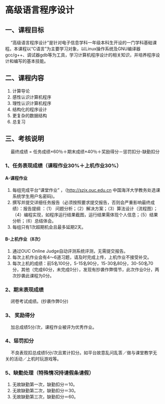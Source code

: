 # 高级语言程序设计
## 一、课程目标
&emsp; “高级语言程序设计”是针对电子信息学科一年级本科生开设的一门学科基础课程。本课程以“C语言”为主要学习对象，以Linux操作系统及GNU编译器gcc/g++、调试器gdb等为工具，学习计算机程序设计的相关知识，并培养程序设计和编写的基本技能。

## 二、课程内容
1. 	计算导论
1. 	感性认识计算机程序
1. 	理性认识计算机程序
1.	结构化的程序设计
1. 	更复杂的数据结构
1. 	总复习

## 三、考核说明
&emsp; 最终成绩 = 任务成绩×60％＋期末成绩×40％＋奖励得分－惩罚扣分-缺勤扣分

### 1、任务表现成绩（课程作业30%＋上机作业30%）

#### A-课程作业  
1. 	每组完成平台“课堂作业” ，（http://szjx.ouc.edu.cn 中国海洋大学教务处选课系统学生用户名密码)。
1. 	撰写并提交详细任务报告（必须按照要求提交报告，否则会严重影响最终成绩）：报告提纲 ：（1） 问题分析；（2）解决方案；（3）算法设计（流程图）；（4）编程实现，如程序运行结果截图，运行结果需体现个人信息；（5）结果分析；（6）总结体会。
1. 	每组只有1次超期机会且最多延期2天。
#### B-上机作业（8次）
1. 通过OUC Online Judge自动评测系统评测，无需提交报告。
1. 每次上机作业会有4～6道习题，请及时完成上传，上机作业不接受补交。
1.  每次上机的成绩：前5名100分，5-15名90分，15-30名80分，30-50名70分，其他（完成60分，未完成0分），发现有抄袭作弊情节，此次作业0分，两次抄袭此课程为0分。
### 2、期末表现成绩
&emsp;  闭卷考试成绩。(抄袭作弊0分)
### 3、	奖励得分

&emsp; 加总成绩5分/次，课程作业被评为优秀作业。
### 4、惩罚扣分
&emsp; 不良表现扣总成绩5分/次且累计扣分。如平台故意乱问乱答／做与课堂教学无关的活动／上机时玩游戏等。
### 5、缺勤处理（特殊情况持请假条请假）
1.  无故缺勤第一次，缺勤扣分＝10。
1.  无故缺勤第二次，缺勤扣分＝30。
1.  无故缺勤第三次，缺勤扣分＝60。
